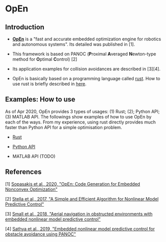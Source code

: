 # OpEn 

## Introduction 

- **[OpEn](https://alphaville.github.io/optimization-engine/)** is a "fast and accurate embedded optimization engine for robotics and autonomous systems". Its detailed was published in [1]. 

- This framework is based on PANOC (**P**roximal **A**veraged **N**ewton-type method for **O**ptimal **C**ontrol) [2]

- Its application examples for collision avoidances are described in [3][4]. 

- OpEn is basically based on a programming language called [rust](https://www.rust-lang.org/). How to use rust is briefly described in [here](https://github.com/inmo-jang/optimisation_tutorial/blob/master/tools_examples/OpEn/examples_rust/How_to_use_rust.md).  


## Examples: How to use 

As of Apr 2020, OpEn provides 3 types of usages: (1) Rust; (2); Python API; (3) MATLAB API. The followings show examples of how to use OpEn by each of the ways. From my experience, using rust directly provides much faster than Python API for a simple optimisation problem. 

  - [Rust](https://github.com/inmo-jang/optimisation_tutorial/tree/master/tools_examples/OpEn/examples_rust)

  - [Python API](https://github.com/inmo-jang/optimisation_tutorial/tree/master/tools_examples/OpEn/examples_python)

  - MATLAB API (TODO)
    
    
## References

[1] [Sopasakis et al., 2020, "OpEn: Code Generation for Embedded Nonconvex Optimization"](https://arxiv.org/abs/2003.00292)

[2] [Stella et al,, 2017, "A Simple and Efficient Algorithm for Nonlinear Model Predictive Control"](https://arxiv.org/abs/1709.06487)

[3] [Small et al., 2018, "Aerial navigation in obstructed environments with embedded nonlinear model predictive control"](https://arxiv.org/abs/1812.04755)

[4] [Sathya et al., 2019, "Embedded nonlinear model predictive control for obstacle avoidance using PANOC"](https://arxiv.org/abs/1904.10546)
